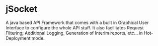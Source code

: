 # jSocket
A java based API Framework that comes with a built in Graphical User Interface to configure the whole API stuff. It also facilitates Request Filtering, Additional Logging, Generation of Interim reports, etc... in Hot-Deployment mode.
